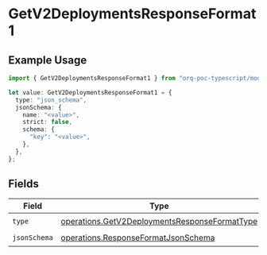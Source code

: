 # GetV2DeploymentsResponseFormat1

## Example Usage

```typescript
import { GetV2DeploymentsResponseFormat1 } from "orq-poc-typescript/models/operations";

let value: GetV2DeploymentsResponseFormat1 = {
  type: "json_schema",
  jsonSchema: {
    name: "<value>",
    strict: false,
    schema: {
      "key": "<value>",
    },
  },
};
```

## Fields

| Field                                                                                                          | Type                                                                                                           | Required                                                                                                       | Description                                                                                                    |
| -------------------------------------------------------------------------------------------------------------- | -------------------------------------------------------------------------------------------------------------- | -------------------------------------------------------------------------------------------------------------- | -------------------------------------------------------------------------------------------------------------- |
| `type`                                                                                                         | [operations.GetV2DeploymentsResponseFormatType](../../models/operations/getv2deploymentsresponseformattype.md) | :heavy_check_mark:                                                                                             | N/A                                                                                                            |
| `jsonSchema`                                                                                                   | [operations.ResponseFormatJsonSchema](../../models/operations/responseformatjsonschema.md)                     | :heavy_check_mark:                                                                                             | N/A                                                                                                            |